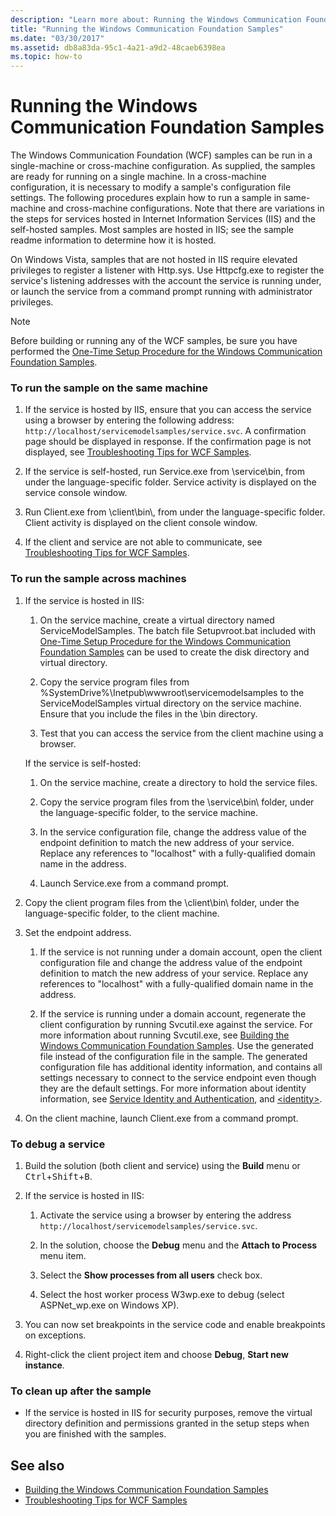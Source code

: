 ```yaml
---
description: "Learn more about: Running the Windows Communication Foundation Samples"
title: "Running the Windows Communication Foundation Samples"
ms.date: "03/30/2017"
ms.assetid: db8a83da-95c1-4a21-a9d2-48caeb6398ea
ms.topic: how-to
---
```

# Running the Windows Communication Foundation Samples

The Windows Communication Foundation (WCF) samples can be run in a single-machine or cross-machine configuration. As supplied, the samples are ready for running on a single machine. In a cross-machine configuration, it is necessary to modify a sample's configuration file settings. The following procedures explain how to run a sample in same-machine and cross-machine configurations. Note that there are variations in the steps for services hosted in Internet Information Services (IIS) and the self-hosted samples. Most samples are hosted in IIS; see the sample readme information to determine how it is hosted.

On Windows Vista, samples that are not hosted in IIS require elevated privileges to register a listener with Http.sys. Use Httpcfg.exe to register the service's listening addresses with the account the service is running under, or launch the service from a command prompt running with administrator privileges.

> [!NOTE]
> Before building or running any of the WCF samples, be sure you have performed the [One-Time Setup Procedure for the Windows Communication Foundation Samples](one-time-setup-procedure-for-the-wcf-samples.md).

### To run the sample on the same machine

1. If the service is hosted by IIS, ensure that you can access the service using a browser by entering the following address: `http://localhost/servicemodelsamples/service.svc`. A confirmation page should be displayed in response. If the confirmation page is not displayed, see [Troubleshooting Tips for WCF Samples](/previous-versions/dotnet/netframework-3.5/ms751511(v=vs.90)).

2. If the service is self-hosted, run Service.exe from \service\bin, from under the language-specific folder. Service activity is displayed on the service console window.

3. Run Client.exe from \client\bin\\, from under the language-specific folder. Client activity is displayed on the client console window.

4. If the client and service are not able to communicate, see [Troubleshooting Tips for WCF Samples](/previous-versions/dotnet/netframework-3.5/ms751511(v=vs.90)).

### To run the sample across machines

1. If the service is hosted in IIS:

    1. On the service machine, create a virtual directory named ServiceModelSamples. The batch file Setupvroot.bat included with [One-Time Setup Procedure for the Windows Communication Foundation Samples](one-time-setup-procedure-for-the-wcf-samples.md) can be used to create the disk directory and virtual directory.

    2. Copy the service program files from %SystemDrive%\Inetpub\wwwroot\servicemodelsamples to the ServiceModelSamples virtual directory on the service machine. Ensure that you include the files in the \bin directory.

    3. Test that you can access the service from the client machine using a browser.

     If the service is self-hosted:

    1. On the service machine, create a directory to hold the service files.

    2. Copy the service program files from the \service\bin\ folder, under the language-specific folder, to the service machine.

    3. In the service configuration file, change the address value of the endpoint definition to match the new address of your service. Replace any references to "localhost" with a fully-qualified domain name in the address.

    4. Launch Service.exe from a command prompt.

2. Copy the client program files from the \client\bin\ folder, under the language-specific folder, to the client machine.

3. Set the endpoint address.

    1. If the service is not running under a domain account, open the client configuration file and change the address value of the endpoint definition to match the new address of your service. Replace any references to "localhost" with a fully-qualified domain name in the address.

    2. If the service is running under a domain account, regenerate the client configuration by running Svcutil.exe against the service. For more information about running Svcutil.exe, see [Building the Windows Communication Foundation Samples](building-the-samples.md). Use the generated file instead of the configuration file in the sample. The generated configuration file has additional identity information, and contains all settings necessary to connect to the service endpoint even though they are the default settings. For more information about identity information, see [Service Identity and Authentication](../feature-details/service-identity-and-authentication.md), and [\<identity>](../../configure-apps/file-schema/wcf/identity.md).

4. On the client machine, launch Client.exe from a command prompt.

### To debug a service

1. Build the solution (both client and service) using the **Build** menu or <kbd>Ctrl</kbd>+<kbd>Shift</kbd>+<kbd>B</kbd>.

2. If the service is hosted in IIS:

    1. Activate the service using a browser by entering the address `http://localhost/servicemodelsamples/service.svc`.

    2. In the solution, choose the **Debug** menu and the **Attach to Process** menu item.

    3. Select the **Show processes from all users** check box.

    4. Select the host worker process W3wp.exe to debug (select ASPNet_wp.exe on Windows XP).

3. You can now set breakpoints in the service code and enable breakpoints on exceptions.

4. Right-click the client project item and choose **Debug**, **Start new instance**.

### To clean up after the sample

- If the service is hosted in IIS for security purposes, remove the virtual directory definition and permissions granted in the setup steps when you are finished with the samples.

## See also

- [Building the Windows Communication Foundation Samples](building-the-samples.md)
- [Troubleshooting Tips for WCF Samples](/previous-versions/dotnet/netframework-3.5/ms751511(v=vs.90))
